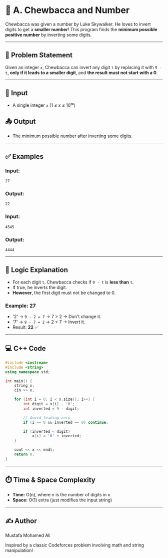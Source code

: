 # 🌟 A. Chewbacca and Number

Chewbacca was given a number by Luke Skywalker. He loves to invert digits to get a **smaller number**! This program finds the **minimum possible positive number** by inverting some digits.

---

## 📌 Problem Statement

Given an integer `x`, Chewbacca can invert any digit `t` by replacing it with `9 - t`, **only if it leads to a smaller digit**, and **the result must not start with a 0**.

---

## 🧮 Input

* A single integer `x` (1 ≤ x ≤ 10¹⁸)

## 📤 Output

* The minimum possible number after inverting some digits.

---

## ✅ Examples

### Input:

```
27
```

### Output:

```
22
```

### Input:

```
4545
```

### Output:

```
4444
```

---

## 🧠 Logic Explanation

* For each digit `t`, Chewbacca checks if `9 - t` is **less than** `t`.
* If true, he inverts the digit.
* **However**, the first digit must not be changed to 0.

### Example: 27

* '2' → `9 - 2 = 7` → 7 > 2 → Don't change it.
* '7' → `9 - 7 = 2` → 2 < 7 → Invert it.
* Result: **22** ✅

---

## 💻 C++ Code

```cpp
#include <iostream>
#include <string>
using namespace std;

int main() {
    string x;
    cin >> x;

    for (int i = 0; i < x.size(); i++) {
        int digit = x[i] - '0';
        int inverted = 9 - digit;

        // Avoid leading zero
        if (i == 0 && inverted == 0) continue;

        if (inverted < digit)
            x[i] = '0' + inverted;
    }

    cout << x << endl;
    return 0;
}
```

---

## ⏱️ Time & Space Complexity

* **Time:** O(n), where n is the number of digits in x
* **Space:** O(1) extra (just modifies the input string)

---

## ✍️ Author

Mustafa Mohamed Ali

Inspired by a classic Codeforces problem involving math and string manipulation!
